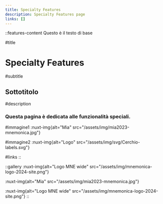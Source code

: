 ```yaml
---
title: Specialty Features
description: Specialty Features page
links: []
---
```


::features-content
Questo è il testo di base

#title
# Specialty Features

#subtitle
## Sottotitolo

#description
### Questa pagina è dedicata alle funzionalità speciali.

#immagine1
:nuxt-img{alt="Mia" src="/assets/img/mia2023-mnemonica.jpg"}

#immagine2
:nuxt-img{alt="Logo" src="/assets/img/svg/Cerchio-labels.svg"}

#links
::

::gallery
:nuxt-img{alt="Logo MNE wide" src="/assets/img/mnemonica-logo-2024-site.png"}

 

:nuxt-img{alt="Mia" src="/assets/img/mia2023-mnemonica.jpg"}

 

:nuxt-img{alt="Logo MNE wide" src="/assets/img/mnemonica-logo-2024-site.png"}
::
